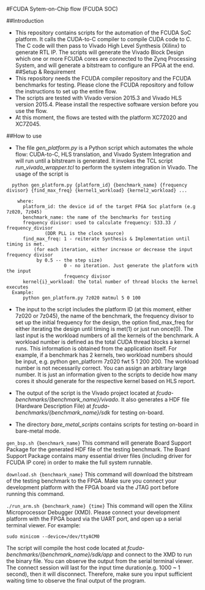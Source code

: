 #FCUDA Sytem-on-Chip flow (FCUDA SOC)

##Introduction
- This repository contains scripts for the automation of the FCUDA SoC platform. It calls the CUDA-to-C
compiler to compile CUDA code to C. The C code will then pass to Vivado High Level Synthesis (Xilinx) to
generate RTL IP. The scripts will generate the Vivado Block Design which one or more FCUDA cores are connected
to the Zynq Processing System, and will generate a bitstream to configure an FPGA at the end.
##Setup & Requirement
- This repository needs the FCUDA compiler repository and the FCUDA benchmarks for testing. Please clone the 
FCUDA repository and follow the instructions to set up the entire flow.
- The scripts are tested with Vivado version 2015.3 and Vivado HLS version 2015.4. Please install the
respective software version before you use the flow.
- At this moment, the flows are tested with the platform XC7Z020 and XC7Z045.

##How to use
- The file *gen_platform.py* is a Python script which automates the whole flow: CUDA-to-C, HLS translation,
and Vivado System Integration and will run until a bitstream is generated. It invokes the TCL script 
*run_vivado_wrapper.tcl* to perform the system integration in Vivado. The usage of the script is

```
  python gen_platform.py {platform_id} {benchmark_name} {frequency divisor} {find_max_freq} {kernel1_workload} {kernel2_workload} ...

    where:
      platform_id: the device id of the target FPGA Soc platform (e.g 7z020, 7z045)
      benchmark_name: the name of the benchmarks for testing
      frequency divisor: used to calculate frequency: 533.33 / frequency_divisor
              (DDR PLL is the clock source)
      find_max_freq: 1 - reiterate Synthesis & Implementation until timing is met.
          (for each iteration, either increase or decrease the input frequency divisor 
           by 0.5 -- the step size)
                     0 - no iteration. Just generate the platform with the input 
                     frequency divisor
      kernel{i}_workload: the total number of thread blocks the kernel executes
  Example:
      python gen_platform.py 7z020 matmul 5 0 100
```

- The input to the script includes the platform ID (at this moment, either 7z020 or 7z045), the name of the
benchmark, the frequency divisor to set up the initial frequency for the design, the option find_max_freq
for either iterating the design until timing is met(1) or just run once(0). The last input is the workload 
numbers of all the kernels of the benchmark. A workload number is defined as the total CUDA thread blocks
a kernel runs. This information is obtained from the application itself. For example, if a benchmark has
2 kernels, two workload numbers should be input, e.g. python gen_platform 7z020 fwt 5 1 200 200. The workload
number is not necessarily correct. You can assign an arbitrary large number. It is just an information given 
to the scripts to decide how many cores it should generate for the respective kernel based on HLS report.

- The output of the script is the Vivado project located at *fcuda-benchmarks/{benchmark_name}/vivado*.
It also generates a HDF file (Hardware Description File) at *fcuda-benchmarks/{benchmark_name}/sdk* for 
testing on-board.

- The directory *bare_metal_scripts* contains scripts for testing on-board in bare-metal mode.

`gen_bsp.sh {benchmark_name}`
This command will generate Board Support Package for the generated HDF file of the testing benchmark.
The Board Support Package contains many essential driver files (including driver for FCUDA IP core) in order
to make the full system runnable.

`download.sh {benchmark_name}`
This command will download the bitstream of the testing benchmark to the FPGA. Make sure you connect your 
development platform with the FPGA board via the JTAG port before running this command.

`./run_arm.sh {benchmark_name} {time}`
This command will open the Xilinx Microprocessor Debugger (XMD). Please connect your development platform
with the FPGA board via the UART port, and open up a serial terminal viewer. For example:

`sudo minicom --device=/dev/ttyACM0`

The script will compile the host code located at *fcuda-benchmarks/{benchmark_name}/sdk/app* and connect 
to the XMD to run the binary file. You can observe the output from the serial terminal viewer. The connect
session will last for the input time duration(e.g. 1000 ~ 1 second), then it will disconnect. Therefore,
make sure you input sufficient waiting time to observe the final output of the program.


